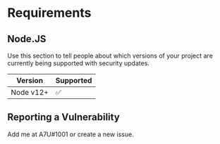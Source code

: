 # Requirements

## Node.JS

Use this section to tell people about which versions of your project are
currently being supported with security updates.

| Version     | Supported          |
| ----------- | ------------------ |
| Node v12+   | :white_check_mark: |

## Reporting a Vulnerability

Add me at A7U#1001 or create a new issue.
